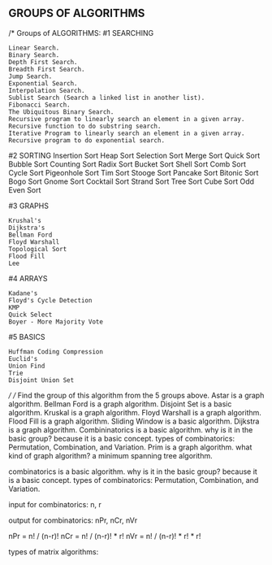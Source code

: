 ## GROUPS OF ALGORITHMS
/*
Groups of ALGORITHMS: 
#1 SEARCHING

    Linear Search.
    Binary Search.
    Depth First Search.
    Breadth First Search.
    Jump Search.
    Exponential Search.
    Interpolation Search.
    Sublist Search (Search a linked list in another list).
    Fibonacci Search.
    The Ubiquitous Binary Search.
    Recursive program to linearly search an element in a given array.
    Recursive function to do substring search.
    Iterative Program to linearly search an element in a given array.
    Recursive program to do exponential search.

#2 SORTING
    Insertion Sort
    Heap Sort
    Selection Sort
    Merge Sort
    Quick Sort
    Bubble Sort
    Counting Sort
    Radix Sort
    Bucket Sort
    Shell Sort
    Comb Sort
    Cycle Sort
    Pigeonhole Sort
    Tim Sort
    Stooge Sort
    Pancake Sort
    Bitonic Sort
    Bogo Sort
    Gnome Sort
    Cocktail Sort
    Strand Sort
    Tree Sort
    Cube Sort
    Odd Even Sort


#3 GRAPHS

    Krushal's 
    Dijkstra's 
    Bellman Ford 
    Floyd Warshall 
    Topological Sort 
    Flood Fill 
    Lee 


#4 ARRAYS

    Kadane's 
    Floyd's Cycle Detection 
    KMP 
    Quick Select 
    Boyer - More Majority Vote 

#5 BASICS

    Huffman Coding Compression 
    Euclid's 
    Union Find 
    Trie
    Disjoint Union Set
*/
/*
Find the group of this algorithm from the 5 groups above.
Astar is a graph algorithm.
Bellman Ford is a graph algorithm.
Disjoint Set is a basic algorithm.
Kruskal is a graph algorithm.
Floyd Warshall is a graph algorithm.
Flood Fill is a graph algorithm.
Sliding Window is a basic algorithm.
Dijkstra is a graph algorithm.
Combininatorics is a basic algorithm. why is it in the basic group? because it is a basic concept. types of combinatorics: Permutation, Combination, and Variation.
Prim is a graph algorithm. what kind of graph algorithm? a minimum spanning tree algorithm.


combinatorics is a basic algorithm. why is it in the basic group? because it is a basic concept. types of combinatorics: Permutation, Combination, and Variation.

input for combinatorics: n, r

output for combinatorics: nPr, nCr, nVr

nPr = n! / (n-r)!
nCr = n! / (n-r)! * r!
nVr = n! / (n-r)! * r! * r!

    


types of matrix algorithms: 

